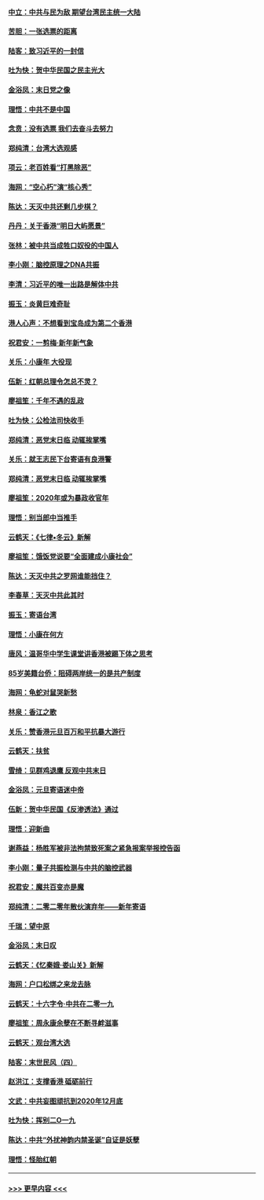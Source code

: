 #### [中立：中共与民为敌 期望台湾民主统一大陆](../pages/nsc993/n11790392.md?t=01140631) 
#### [苦胆：一张选票的距离](../pages/nsc993/n11788914.md?t=01140631) 
#### [陆客：致习近平的一封信](../pages/nsc993/n11788867.md?t=01140631) 
#### [吐为快：贺中华民国之民主光大](../pages/nsc993/n11788618.md?t=01140631) 
#### [金浴凤：末日党之像](../pages/nsc993/n11787475.md?t=01140631) 
#### [理悟：中共不是中国](../pages/nsc993/n11787463.md?t=01140631) 
#### [念贲：没有选票  我们去奋斗去努力](../pages/nsc993/n11787398.md?t=01140631) 
#### [郑纯清：台湾大选观感](../pages/nsc993/n11786210.md?t=01140631) 
#### [项云：老百姓看“打黑除恶”](../pages/nsc993/n11785398.md?t=01140631) 
#### [海网：“空心朽”演“核心秀”](../pages/nsc993/n11783874.md?t=01140631) 
#### [陈达：天灭中共还剩几步棋？](../pages/nsc993/n11783719.md?t=01140631) 
#### [丹丹：关于香港“明日大屿愿景”](../pages/nsc993/n11783273.md?t=01140631) 
#### [张林：被中共当成牲口奴役的中国人](../pages/nsc993/n11782397.md?t=01140631) 
#### [李小刚：脑控原理之DNA共振](../pages/nsc993/n11780962.md?t=01140631) 
#### [李清：习近平的唯一出路是解体中共](../pages/nsc993/n11780866.md?t=01140631) 
#### [振玉：炎黄巨难奇耻](../pages/nsc993/n11779632.md?t=01140631) 
#### [港人心声：不想看到宝岛成为第二个香港](../pages/nsc993/n11778817.md?t=01140631) 
#### [祝君安：一剪梅‧新年新气象](../pages/nsc993/n11776340.md?t=01140631) 
#### [关乐：小康年 大役现](../pages/nsc993/n11774213.md?t=01140631) 
#### [伍新：红朝总理令怎总不灵？](../pages/nsc993/n11770813.md?t=01140631) 
#### [廖祖笙：千年不遇的乱政](../pages/nsc993/n11770373.md?t=01140631) 
#### [吐为快：公检法司快收手](../pages/nsc993/n11770359.md?t=01140631) 
#### [郑纯清：恶党末日临 动辄挨掌嘴](../pages/nsc993/n11769912.md?t=01140631) 
#### [关乐：就王志民下台寄语有良港警](../pages/nsc993/n11769903.md?t=01140631) 
#### [郑纯清：恶党末日临 动辄挨掌嘴](../pages/nsc993/n11769356.md?t=01140631) 
#### [廖祖笙：2020年或为暴政收官年](../pages/nsc993/n11768216.md?t=01140631) 
#### [理悟：别当郎中当推手](../pages/nsc993/n11768243.md?t=01140631) 
#### [云鹤天：《七律▪冬云》新解](../pages/nsc993/n11768204.md?t=01140631) 
#### [廖祖笙：饿饭党说要“全面建成小康社会”](../pages/nsc993/n11767482.md?t=01140631) 
#### [陈达：天灭中共之罗网谁能挡住？](../pages/nsc993/n11767465.md?t=01140631) 
#### [李春草：天灭中共此其时](../pages/nsc993/n11767452.md?t=01140631) 
#### [振玉：寄语台湾](../pages/nsc993/n11767432.md?t=01140631) 
#### [理悟：小康在何方](../pages/nsc993/n11767394.md?t=01140631) 
#### [唐风：温哥华中学生课堂讲香港被踢下体之思考](../pages/nsc993/n11766848.md?t=01140631) 
#### [85岁美籍台侨：阻碍两岸统一的是共产制度](../pages/nsc993/n11765043.md?t=01140631) 
#### [海网：龟蛇对鼠哭新愁](../pages/nsc993/n11764895.md?t=01140631) 
#### [林泉：香江之歌](../pages/nsc993/n11764415.md?t=01140631) 
#### [关乐：赞香港元旦百万和平抗暴大游行](../pages/nsc993/n11764382.md?t=01140631) 
#### [云鹤天：扶贫](../pages/nsc993/n11764245.md?t=01140631) 
#### [雪绮：见群鸡退鹰  反观中共末日](../pages/nsc993/n11762112.md?t=01140631) 
#### [金浴凤：元旦寄语迷中帝](../pages/nsc993/n11761788.md?t=01140631) 
#### [伍新：贺中华民国《反渗透法》通过](../pages/nsc993/n11761994.md?t=01140631) 
#### [理悟：迎新曲](../pages/nsc993/n11761152.md?t=01140631) 
#### [谢燕益：杨胜军被非法拘禁致死案之紧急报案举报控告函](../pages/nsc993/n11756134.md?t=01140631) 
#### [李小刚：量子共振检测与中共的脑控武器](../pages/nsc993/n11754518.md?t=01140631) 
#### [祝君安：魔共百变亦是魔](../pages/nsc993/n11754469.md?t=01140631) 
#### [郑纯清：二零二零年散伙演弃年——新年寄语](../pages/nsc993/n11754195.md?t=01140631) 
#### [千瑞：望中原](../pages/nsc993/n11754159.md?t=01140631) 
#### [金浴凤：末日叹](../pages/nsc993/n11752359.md?t=01140631) 
#### [云鹤天：《忆秦娥‧娄山关》新解](../pages/nsc993/n11752348.md?t=01140631) 
#### [海网：户口松绑之来龙去脉](../pages/nsc993/n11752328.md?t=01140631) 
#### [云鹤天：十六字令‧中共在二零一九](../pages/nsc993/n11752305.md?t=01140631) 
#### [廖祖笙：周永康余孽在不断寻衅滋事](../pages/nsc993/n11751013.md?t=01140631) 
#### [云鹤天：观台湾大选](../pages/nsc993/n11751007.md?t=01140631) 
#### [陆客：末世民风（四）](../pages/nsc993/n11749203.md?t=01140631) 
#### [赵洪江：支撑香港 砥砺前行](../pages/nsc993/n11748482.md?t=01140631) 
#### [文武：中共妄图顽抗到2020年12月底](../pages/nsc993/n11748446.md?t=01140631) 
#### [吐为快：挥别二O一九](../pages/nsc993/n11748411.md?t=01140631) 
#### [陈达：中共“外扰神韵内禁圣诞”自证是妖孽](../pages/nsc993/n11748226.md?t=01140631) 
#### [理悟：怪胎红朝](../pages/nsc993/n11748206.md?t=01140631) 

----
#### [ >>> 更早内容 <<< ](../indexes/nsc993-earlier.md)
